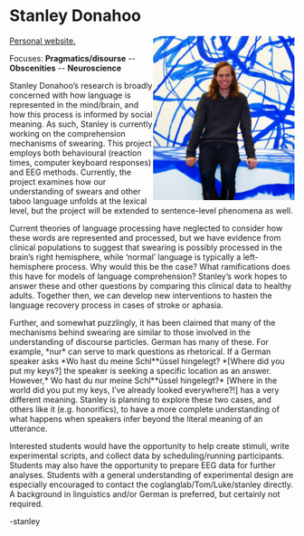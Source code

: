 # Stanley Donahoo

<img src="images/stan.png" width="250" float="right" align="right" padding="10px">

[Personal website.](https://stanleydonahoo.weebly.com/)

Focuses: **Pragmatics/disourse** -- **Obscenities** -- **Neuroscience**

Stanley Donahoo’s research is broadly concerned with how language is
represented in the mind/brain, and how this process is informed by
social meaning. As such, Stanley is currently working on the
comprehension mechanisms of swearing. This project employs both
behavioural (reaction times, computer keyboard responses) and EEG
methods. Currently, the project examines how our understanding of swears
and other taboo language unfolds at the lexical level, but the project
will be extended to sentence-level phenomena as well.

Current theories of language processing have neglected to consider how
these words are represented and processed, but we have evidence from
clinical populations to suggest that swearing is possibly processed in
the brain’s right hemisphere, while ‘normal’ language is typically a
left-hemisphere process. Why would this be the case? What ramifications
does this have for models of language comprehension? Stanley’s work
hopes to answer these and other questions by comparing this clinical
data to healthy adults. Together then, we can develop new interventions
to hasten the language recovery process in cases of stroke or aphasia.

Further, and somewhat puzzlingly, it has been claimed that many of the
mechanisms behind swearing are similar to those involved in the
understanding of discourse particles. German has many of these. For
example, \*nur\* can serve to mark questions as rhetorical. If a German
speaker asks \*Wo hast du meine Schl\*\*üssel hingelegt? \*\[Where did
you put my keys?\] the speaker is seeking a specific location as an
answer. However,\* Wo hast du nur meine Schl\*\*üssel hingelegt?\*
\[Where in the world did you put my keys, I’ve already looked
everywhere?!\] has a very different meaning. Stanley is planning to
explore these two cases, and others like it (e.g. honorifics), to have a
more complete understanding of what happens when speakers infer beyond
the literal meaning of an utterance.

Interested students would have the opportunity to help create stimuli,
write experimental scripts, and collect data by scheduling/running
participants. Students may also have the opportunity to prepare EEG data
for further analyses. Students with a general understanding of
experimental design are especially encouraged to contact the
coglanglab/Tom/Luke/stanley directly. A background in linguistics and/or
German is preferred, but certainly not required.

-stanley
